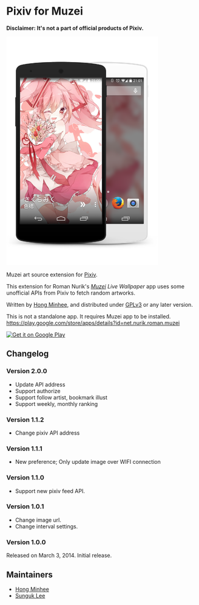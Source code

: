 Pixiv for Muzei
===============

**Disclaimer: It's not a part of official products of Pixiv.**

<img src="preview.png" width="400" height="600">

Muzei art source extension for [Pixiv][].

This extension for Roman Nurik's *[Muzei][] Live Wallpaper* app uses some
unofficial APIs from Pixiv to fetch random artworks.

Written by [Hong Minhee][], and distributed under [GPLv3][] or any later version.

This is not a standalone app.  It requires Muzei app to be installed.
https://play.google.com/store/apps/details?id=net.nurik.roman.muzei

[![Get it on Google Play][badge]][play]

[Pixiv]: http://www.pixiv.com/
[Muzei]: http://www.muzei.co/
[Hong Minhee]: http://dahlia.kr/
[GPLv3]: http://www.gnu.org/licenses/gpl-3.0.html
[play]: https://play.google.com/store/apps/details?id=com.pixiv.muzei.pixivsource
[badge]: https://developer.android.com/images/brand/en_generic_rgb_wo_45.png


Changelog
---------

### Version 2.0.0

- Update API address
- Support authorize
- Support follow artist, bookmark illust
- Support weekly, monthly ranking

### Version 1.1.2

- Change pixiv API address


### Version 1.1.1

- New preference; Only update image over WIFI connection


### Version 1.1.0

- Support new pixiv feed API.


### Version 1.0.1

- Change image url.
- Change interval settings.


### Version 1.0.0

Released on March 3, 2014.  Initial release.

Maintainers
-----------
* [Hong Minhee][]
* [Sunguk Lee][]

[Hong Minhee]: http://dahlia.kr/
[Sunguk Lee]: https://github.com/d3m3vilurr
